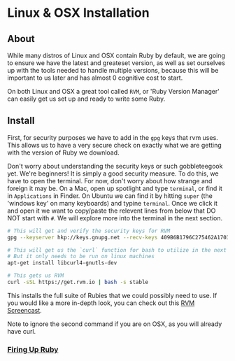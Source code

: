 # Linux & OSX Installation

## About
While many distros of Linux and OSX contain Ruby by default, we are going to ensure we have the
latest and greateset version, as well as set ourselves up with the tools needed to handle multiple
versions, because this will be important to us later and has almost 0 cognitive cost to start.

On both Linux and OSX a great tool called `RVM`, or 'Ruby Version Manager' can easily get us set up
and ready to write some Ruby.

## Install
First, for security purposes we have to add in the `gpg` keys that rvm uses. This allows us to have a
very secure check on exactly what we are getting with the version of Ruby we download.

Don't worry about understanding the security keys or such gobbleteegook yet. We're beginners! It is
simply a good security measure. To do this, we have to open the terminal. For now, don't worry about
how strange and foreign it may be. On a Mac, open up spotlight and type `terminal`, or find it in
`Applications` in Finder. On Ubuntu we can find it by hitting `super` (the 'windows key' on many
keyboards) and typine `terminal`. Once we click it and open it we want to copy/paste the relevent
lines from below that DO NOT start with `#`. We will explore more into the terminal in the next
section.

```bash
# This will get and verify the security keys for RVM
gpg --keyserver hkp://keys.gnupg.net --recv-keys 409B6B1796C275462A1703113804BB82D39DC0E3

# This will get us the `curl` function for bash to utilize in the next step
# But it only needs to be run on linux machines
apt-get install libcurl4-gnutls-dev

# This gets us RVM
curl -sSL https://get.rvm.io | bash -s stable
```

This installs the full suite of Rubies that we could possibly need to use. If you would like a more
in-depth look, you can check out this [RVM Screencast](http://screencasts.org/episodes/how-to-use-rvm).

Note to ignore the second command if you are on OSX, as you will already have curl.

### [Firing Up Ruby](https://github.com/ybur-yug/ruby_guides/blob/master/book/introduction/02_firing_up_ruby.md)
